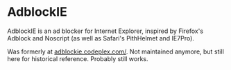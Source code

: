 # AdblockIE
AdblockIE is an ad blocker for Internet Explorer, inspired by Firefox's Adblock and Noscript (as well as Safari's PithHelmet and IE7Pro). 

Was formerly at [adblockie.codeplex.com/](http://adblockie.codeplex.com/). Not
maintained anymore, but still here for historical reference. Probably still
works.

